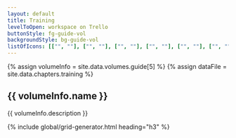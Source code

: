 ```yaml
---
layout: default
title: Training
levelToOpen: workspace on Trello
buttonStyle: fg-guide-vol
backgroundStyle: bg-guide-vol
listOfIcons: [["", ""], ["", ""], ["", ""], ["", ""], ["", ""], ["", ""]]
---
```


{% assign volumeInfo = site.data.volumes.guide[5] %}
{% assign dataFile = site.data.chapters.training %}

## {{ volumeInfo.name }}

{{ volumeInfo.description }}

{% include global/grid-generator.html heading="h3" %}